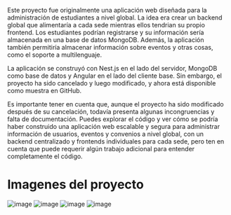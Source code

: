 Este proyecto fue originalmente una aplicación web diseñada para la administración de estudiantes a nivel global. La idea era crear un backend global que alimentaría a cada sede mientras ellos tendrian su propio frontend. Los estudiantes podrían registrarse y su información sería almacenada en una base de datos MongoDB. Además, la aplicación también permitiría almacenar información sobre eventos y otras cosas, como el soporte a multilenguaje.

La aplicación se construyó con Nest.js en el lado del servidor, MongoDB como base de datos y Angular en el lado del cliente base. Sin embargo, el proyecto ha sido cancelado y luego modificado, y ahora está disponible como muestra en GitHub.

Es importante tener en cuenta que, aunque el proyecto ha sido modificado después de su cancelación, todavía presenta algunas incongruencias y falta de documentación. Puedes explorar el código y ver cómo se podría haber construido una aplicación web escalable y segura para administrar información de usuarios, eventos y convenios a nivel global, con un backend centralizado y frontends individuales para cada sede, pero ten en cuenta que puede requerir algún trabajo adicional para entender completamente el código.

# Imagenes del proyecto

![image](https://user-images.githubusercontent.com/80982226/216218106-3a785062-69f1-40bd-9a60-bae36ec0302f.png)
![image](https://user-images.githubusercontent.com/80982226/216218182-6d8adbc7-186a-46c2-b32b-2a4940d69047.png)
![image](https://user-images.githubusercontent.com/80982226/216218284-19866cda-409b-4e9c-931f-c82f38b76b1f.png)
![image](https://user-images.githubusercontent.com/80982226/216218350-6a53bce0-df0b-4835-84a3-57fbee705ae4.png)
